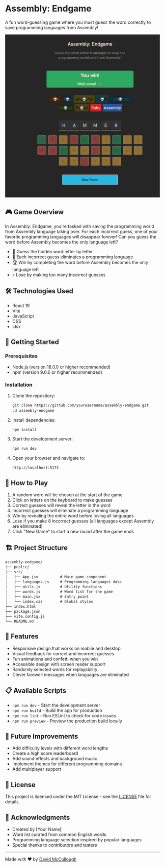 # Assembly: Endgame

A fun word-guessing game where you must guess the word correctly to save programming languages from Assembly!

![Assembly: Endgame Screenshot](./public/wonShot.png)

## 🎮 Game Overview

In Assembly: Endgame, you're tasked with saving the programming world from Assembly language taking over. For each incorrect guess, one of your favorite programming languages will disappear forever! Can you guess the word before Assembly becomes the only language left?

- 🎯 Guess the hidden word letter by letter
- 🚫 Each incorrect guess eliminates a programming language
- 🏆 Win by completing the word before Assembly becomes the only language left
- 💀 Lose by making too many incorrect guesses

## 🛠️ Technologies Used

- React 19
- Vite
- JavaScript
- CSS
- clsx

## 🚀 Getting Started

### Prerequisites

- Node.js (version 18.0.0 or higher recommended)
- npm (version 9.0.0 or higher recommended)

### Installation

1. Clone the repository:
   ```bash
   git clone https://github.com/yourusername/assembly-endgame.git
   cd assembly-endgame
   ```

2. Install dependencies:
   ```bash
   npm install
   ```

3. Start the development server:
   ```bash
   npm run dev
   ```

4. Open your browser and navigate to:
   ```
   http://localhost:5173
   ```

## 📝 How to Play

1. A random word will be chosen at the start of the game
2. Click on letters on the keyboard to make guesses
3. Correct guesses will reveal the letter in the word
4. Incorrect guesses will eliminate a programming language
5. Win by revealing the entire word before losing all languages
6. Lose if you make 8 incorrect guesses (all languages except Assembly are eliminated)
7. Click "New Game" to start a new round after the game ends

## 🏗️ Project Structure

```
assembly-endgame/
├── public/
├── src/
│   ├── App.jsx          # Main game component
│   ├── languages.js     # Programming languages data
│   ├── utils.js         # Utility functions
│   ├── words.js         # Word list for the game
│   ├── main.jsx         # Entry point
│   └── index.css        # Global styles
├── index.html
├── package.json
├── vite.config.js
└── README.md
```

## 🧩 Features

- Responsive design that works on mobile and desktop
- Visual feedback for correct and incorrect guesses
- Fun animations and confetti when you win
- Accessible design with screen reader support
- Randomly selected words for replayability
- Clever farewell messages when languages are eliminated

## 📋 Available Scripts

- `npm run dev` - Start the development server
- `npm run build` - Build the app for production
- `npm run lint` - Run ESLint to check for code issues
- `npm run preview` - Preview the production build locally

## 🔮 Future Improvements

- Add difficulty levels with different word lengths
- Create a high score leaderboard
- Add sound effects and background music
- Implement themes for different programming domains
- Add multiplayer support

## 📄 License

This project is licensed under the MIT License - see the [LICENSE](LICENSE) file for details.

## 👏 Acknowledgments

- Created by [Your Name]
- Word list curated from common English words
- Programming language selection inspired by popular languages
- Special thanks to contributors and testers

---

Made with ❤️ by [David McCullough](https://github.com/yourusername)